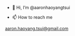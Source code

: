 - 👋 Hi, I’m @aaronhaoyangtsui

- 📫 How to reach me

aaron.haoyang.tsui@gmail.com

<!---
aaronhaoyangtsui/aaronhaoyangtsui is a ✨ special ✨ repository because its `README.md` (this file) appears on your GitHub profile.
You can click the Preview link to take a look at your changes.
--->
